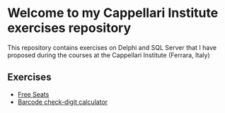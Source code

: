 # Welcome to my Cappellari Institute exercises repository

This repository contains exercises on Delphi and SQL Server that I have proposed during the courses at the Cappellari Institute (Ferrara, Italy)

Exercises
---------

- [Free Seats](https://github.com/segovoni/cappellari-institute/tree/master/Free%20seats)
- [Barcode check-digit calculator](https://github.com/segovoni/cappellari-institute/tree/master/Barcode%20check-digit%20calculator)
